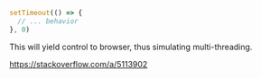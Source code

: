 ```javascript
setTimeout(() => {
  // ... behavior
}, 0)
```
This will yield control to browser, thus simulating multi-threading.

https://stackoverflow.com/a/5113902
